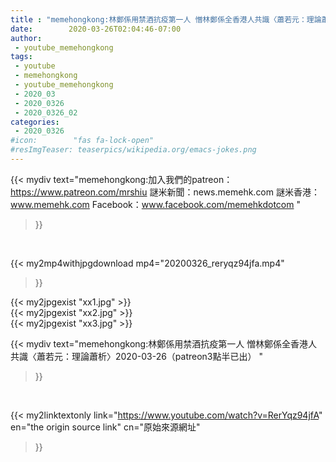 ```yaml
---
title : "memehongkong:林鄭係用禁酒抗疫第一人 憎林鄭係全香港人共識〈蕭若元：理論蕭析〉2020-03-26（patreon3點半已出） "
date:        2020-03-26T02:04:46-07:00
author:
 - youtube_memehongkong
tags:
 - youtube
 - memehongkong
 - youtube_memehongkong
 - 2020_03
 - 2020_0326
 - 2020_0326_02
categories:
 - 2020_0326
#icon:        "fas fa-lock-open"
#resImgTeaser: teaserpics/wikipedia.org/emacs-jokes.png
---
```


{{< mydiv text="memehongkong:加入我們的patreon：https://www.patreon.com/mrshiu 謎米新聞：news.memehk.com 謎米香港： www.memehk.com Facebook：www.facebook.com/memehkdotcom "
>}}
<br>


{{< my2mp4withjpgdownload mp4="20200326_reryqz94jfa.mp4"
>}}

{{< my2jpgexist "xx1.jpg" >}}<br>
{{< my2jpgexist "xx2.jpg" >}}<br>
{{< my2jpgexist "xx3.jpg" >}}<br>



{{< mydiv text="memehongkong:林鄭係用禁酒抗疫第一人 憎林鄭係全香港人共識〈蕭若元：理論蕭析〉2020-03-26（patreon3點半已出） "
>}}
<br>

{{< my2linktextonly link="https://www.youtube.com/watch?v=RerYqz94jfA"
en="the origin source link" cn="原始來源網址"
>}}


<br>


